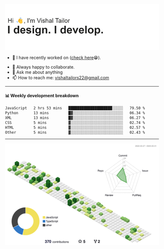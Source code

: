 ![Hi, I'm Vishal Tailor. I design. I develop.](https://github.com/vishaltailors/vishaltailors/blob/main/header.png?raw=true)

- 🔭 I have recently worked on ([check here](https://vishaltailor.com)😁).
<!-- - 🎦 Currently watching: JavaScript: The Hard Parts By Will Sentance. -->
- 👯 Always happy to collaborate.
- 💬 Ask me about anything
- 📫 How to reach me: <a href="mailto:vishaltailors22@gmail.com">vishaltailors22@gmail.com</a>

<hr /> 
<h4>📊 Weekly development breakdown</h4>
<!--START_SECTION:waka-->

```text
JavaScript   2 hrs 53 mins   ████████████████████░░░░░   79.50 %
Python       13 mins         █▓░░░░░░░░░░░░░░░░░░░░░░░   06.34 %
XML          13 mins         █▓░░░░░░░░░░░░░░░░░░░░░░░   06.27 %
CSS          5 mins          ▓░░░░░░░░░░░░░░░░░░░░░░░░   02.74 %
HTML         5 mins          ▓░░░░░░░░░░░░░░░░░░░░░░░░   02.57 %
Other        5 mins          ▓░░░░░░░░░░░░░░░░░░░░░░░░   02.43 %
```

<!--END_SECTION:waka-->
<hr /> 

![](./profile-3d-contrib/profile-green-animate.svg)
